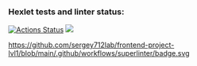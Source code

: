 ### Hexlet tests and linter status:
[![Actions Status](https://github.com/sergey712lab/frontend-project-lvl1/workflows/hexlet-check/badge.svg)](https://github.com/sergey712lab/frontend-project-lvl1/actions)
<a href="https://codeclimate.com/github/sergey712lab/frontend-project-lvl1/maintainability"><img src="https://api.codeclimate.com/v1/badges/3116f944b4634327c8b0/maintainability" /></a>

https://github.com/sergey712lab/frontend-project-lvl1/blob/main/.github/workflows/superlinter/badge.svg

